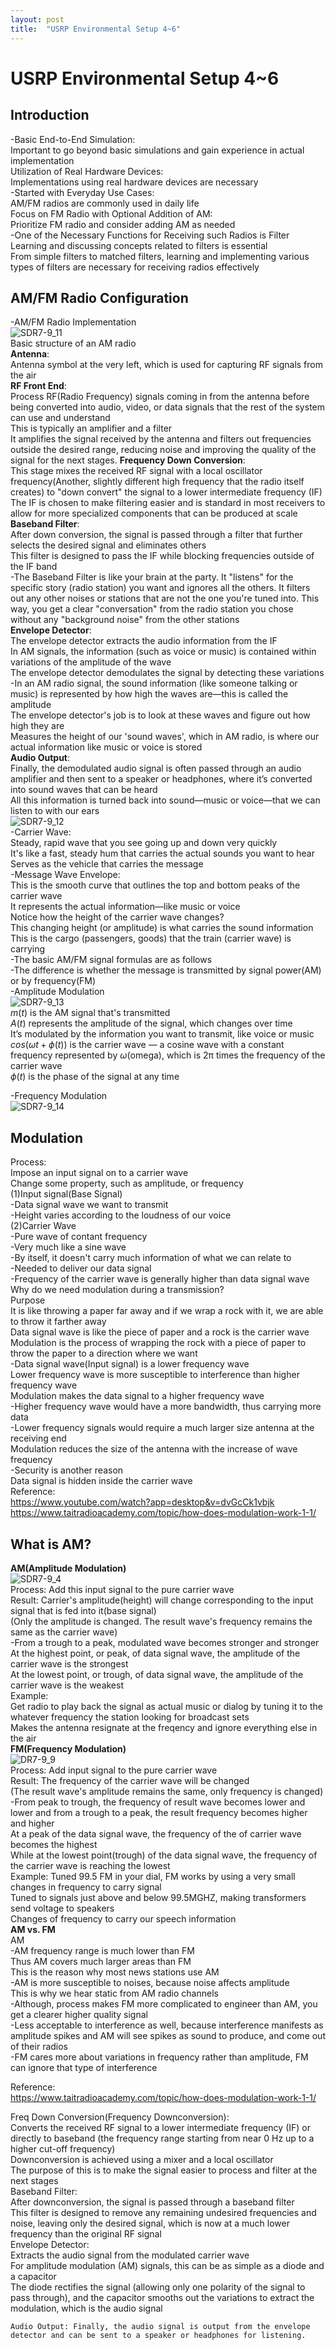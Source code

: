```yaml
---
layout: post
title:  "USRP Environmental Setup 4~6"
---
```

# USRP Environmental Setup 4~6

## Introduction
-Basic End-to-End Simulation: <br/>
Important to go beyond basic simulations and gain experience in actual implementation <br/>
Utilization of Real Hardware Devices: <br/>
Implementations using real hardware devices are necessary <br/>
-Started with Everyday Use Cases: <br/>
AM/FM radios are commonly used in daily life <br/>
Focus on FM Radio with Optional Addition of AM: <br/>
Prioritize FM radio and consider adding AM as needed <br/>
-One of the Necessary Functions for Receiving such Radios is Filter <br/>
Learning and discussing concepts related to filters is essential <br/>
From simple filters to matched filters, learning and implementing various types of filters are necessary for receiving radios effectively <br/>

## AM/FM Radio Configuration
-AM/FM Radio Implementation <br/>
![SDR7-9_11](https://github.com/growingpenguin/growingpenguin.github.io/assets/110277903/174e4418-ce00-431a-94cf-e319586f3f62) <br/>
Basic structure of an AM radio <br/>
**Antenna**: <br/>
Antenna symbol at the very left, which is used for capturing RF signals from the air <br/>
**RF Front End**: <br/>
Process RF(Radio Frequency) signals coming in from the antenna before being converted into audio, video, or data signals that the rest of the system can use and understand <br/>
This is typically an amplifier and a filter <br/>
It amplifies the signal received by the antenna and filters out frequencies outside the desired range, reducing noise and improving the quality of the signal for the next stages.
**Frequency Down Conversion**: <br/>
This stage mixes the received RF signal with a local oscillator frequency(Another, slightly different high frequency that the radio itself creates) to "down convert" the signal to a lower intermediate frequency (IF) <br/>
The IF is chosen to make filtering easier and is standard in most receivers to allow for more specialized components that can be produced at scale <br/>
**Baseband Filter**: <br/>
After down conversion, the signal is passed through a filter that further selects the desired signal and eliminates others <br/>
This filter is designed to pass the IF while blocking frequencies outside of the IF band <br/>
-The Baseband Filter is like your brain at the party. It "listens" for the specific story (radio station) you want and ignores all the others. It filters out any other noises or stations that are not the one you're tuned into. This way, you get a clear "conversation" from the radio station you chose without any "background noise" from the other stations <br/>
**Envelope Detector**: <br/>
The envelope detector extracts the audio information from the IF <br/>
In AM signals, the information (such as voice or music) is contained within variations of the amplitude of the wave <br/>
The envelope detector demodulates the signal by detecting these variations <br/>
-In an AM radio signal, the sound information (like someone talking or music) is represented by how high the waves are—this is called the amplitude <br/>
The envelope detector's job is to look at these waves and figure out how high they are <br/>
Measures the height of our 'sound waves', which in AM radio, is where our actual information like music or voice is stored <br/>
**Audio Output**: <br/>
Finally, the demodulated audio signal is often passed through an audio amplifier and then sent to a speaker or headphones, where it’s converted into sound waves that can be heard <br/>
All this information is turned back into sound—music or voice—that we can listen to with our ears <br/>
![SDR7-9_12](https://github.com/growingpenguin/growingpenguin.github.io/assets/110277903/421bb917-3ec0-4a83-89a1-7f6f48b53fbd) <br/>
-Carrier Wave: <br/>
Steady, rapid wave that you see going up and down very quickly <br/>
It's like a fast, steady hum that carries the actual sounds you want to hear <br/>
Serves as the vehicle that carries the message <br/>
-Message Wave Envelope:  <br/>
This is the smooth curve that outlines the top and bottom peaks of the carrier wave <br/>
It represents the actual information—like music or voice <br/>
Notice how the height of the carrier wave changes? <br/>
This changing height (or amplitude) is what carries the sound information <br/>
This is the cargo (passengers, goods) that the train (carrier wave) is carrying <br/>
-The basic AM/FM signal formulas are as follows <br/>
-The difference is whether the message is transmitted by signal power(AM) or by frequency(FM) <br/>
-Amplitude Modulation <br/>
![SDR7-9_13](https://github.com/growingpenguin/growingpenguin.github.io/assets/110277903/2ff0ff7c-63aa-4055-a3c5-50a39ea9aed7) <br/>
$m(t)$ is the AM signal that's transmitted <br/>
$A(t)$ represents the amplitude of the signal, which changes over time <br/>
It’s modulated by the information you want to transmit, like voice or music <br/>
$cos(ωt + ϕ(t))$ is the carrier wave — a cosine wave with a constant frequency represented by $ω$(omega), which is 2π times the frequency of the carrier wave <br/>
$ϕ(t)$ is the phase of the signal at any time  <br/>

-Frequency Modulation <br/>
![SDR7-9_14](https://github.com/growingpenguin/growingpenguin.github.io/assets/110277903/406343b9-c027-43bd-8dd2-e9366c2bea03) <br/>






## Modulation 
Process: <br/> 
Impose an input signal on to a carrier wave <br/>
Change some property, such as amplitude, or frequency <br/> 
(1)Input signal(Base Signal) <br/>
-Data signal wave we want to transmit <br/>
-Height varies according to the loudness of our voice <br/>
(2)Carrier Wave <br/>
-Pure wave of contant frequency <br/>
-Very much like a sine wave <br/>
-By itself, it doesn't carry much information of what we can relate to <br/>
-Needed to deliver our data signal <br/>
-Frequency of the carrier wave is generally higher than data signal wave <br/>
Why do we need modulation during a transmission? <br/> 
Purpose <br/>
It is like throwing a paper far away and if we wrap a rock with it, we are able to throw it farther away <br/>
Data signal wave is like the piece of paper and a rock is the carrier wave <br/>
Modulation is the process of wrapping the rock with a piece of paper to throw the paper to a direction where we want <br/>
-Data signal wave(Input signal) is a lower frequency wave <br/>
Lower frequency wave is more susceptible to interference than higher frequency wave <br/>
Modulation makes the data signal to a higher frequency wave <br/>
-Higher frequency wave would have a more bandwidth, thus carrying more data <br/>
-Lower frequency signals would require a much larger size antenna at the receiving end <br/>
Modulation reduces the size of the antenna with the increase of wave frequency <br/>
-Security is another reason <br/>
Data signal is hidden inside the carrier wave <br/>
Reference: <br/>
https://www.youtube.com/watch?app=desktop&v=dvGcCk1vbjk <br/>
https://www.taitradioacademy.com/topic/how-does-modulation-work-1-1/ <br/>

## What is AM?
**AM(Amplitude Modulation)** <br/>
![SDR7-9_4](https://github.com/growingpenguin/growingpenguin.github.io/assets/110277903/a424cd0a-6593-49b3-b503-1644e040f10f) <br/>
Process: Add this input signal to the pure carrier wave <br/>
Result: Carrier's amplitude(height) will change corresponding to the input signal that is fed into it(base signal) <br/>
(Only the amplitude is changed. The result wave's frequency remains the same as the carrier wave) <br/>
-From a trough to a peak, modulated wave becomes stronger and stronger <br/>
At the highest point, or peak, of data signal wave, the amplitude of the carrier wave is the strongest <br/>
At the lowest point, or trough, of data signal wave, the amplitude of the carrier wave is the weakest <br/>
Example: <br/>
Get radio to play back the signal as actual music or dialog by tuning it to the whatever frequency the station looking for broadcast sets <br/>
Makes the antenna resignate at the freqency and ignore everything else in the air <br/>
**FM(Frequency Modulation)** <br/>
![DR7-9_9](https://github.com/growingpenguin/growingpenguin.github.io/assets/110277903/0c085c91-0553-4f90-b804-b0246f1c5110) <br/>
Process: Add input signal to the pure carrier wave <br/>
Result: The frequency of the carrier wave will be changed <br/>
(The result wave's amplitude remains the same, only frequency is changed) <br/>
-From peak to trough, the frequency of result wave becomes lower and lower and from a trough to a peak, the result frequency becomes higher and higher <br/>
At a peak of the data signal wave, the frequency of the of carrier wave becomes the highest <br/>
While at the lowest point(trough) of the data signal wave, the frequency of the carrier wave is reaching the lowest <br/>
Example:
Tuned 99.5 FM in your dial, FM works by using a very small changes in frequency to carry signal <br/>
Tuned to signals just above and below 99.5MGHZ, making transformers send voltage to speakers <br/>
Changes of frequency to carry our speech information <br/>
**AM vs. FM** <br/>
AM <br/>
-AM frequency range is much lower than FM <br/>
Thus AM covers much larger areas than FM <br/>
This is the reason why most news stations use AM <br/>
-AM is more susceptible to noises, because noise affects amplitude <br/>
This is why we hear static from AM radio channels <br/>
-Although, process makes FM more complicated to engineer than AM, you get a clearer higher quality signal <br/>
-Less acceptable to interference as well, because interference manifests as amplitude spikes and AM will see spikes as sound to produce, and come out of their radios <br/> 
-FM cares more about variations in frequency rather than amplitude, FM can ignore that type of interference <br/>

Reference: <br/>
https://www.taitradioacademy.com/topic/how-does-modulation-work-1-1/ <br/>



Freq Down Conversion(Frequency Downconversion): <br/>
Converts the received RF signal to a lower intermediate frequency (IF) or directly to baseband (the frequency range starting from near 0 Hz up to a higher cut-off frequency) <br/>
Downconversion is achieved using a mixer and a local oscillator <br/>
The purpose of this is to make the signal easier to process and filter at the next stages <br/>
Baseband Filter: <br/>
After downconversion, the signal is passed through a baseband filter <br/>
This filter is designed to remove any remaining undesired frequencies and noise, leaving only the desired signal, which is now at a much lower frequency than the original RF signal <br/>
Envelope Detector: <br/>
Extracts the audio signal from the modulated carrier wave <br/>
For amplitude modulation (AM) signals, this can be as simple as a diode and a capacitor <br/>
The diode rectifies the signal (allowing only one polarity of the signal to pass through), and the capacitor smooths out the variations to extract the modulation, which is the audio signal <br/>

    Audio Output: Finally, the audio signal is output from the envelope detector and can be sent to a speaker or headphones for listening.
